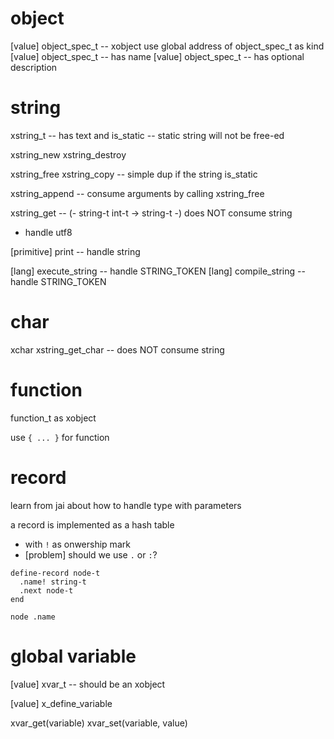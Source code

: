 # object

[value] object_spec_t -- xobject use global address of object_spec_t as kind
[value] object_spec_t -- has name
[value] object_spec_t -- has optional description

# string

xstring_t -- has text and is_static -- static string will not be free-ed

xstring_new
xstring_destroy

xstring_free
xstring_copy -- simple dup if the string is_static

xstring_append -- consume arguments by calling xstring_free

xstring_get -- (- string-t int-t -> string-t -) does NOT consume string

- handle utf8

[primitive] print -- handle string

[lang] execute_string -- handle STRING_TOKEN
[lang] compile_string -- handle STRING_TOKEN

# char

xchar
xstring_get_char -- does NOT consume string

# function

function_t as xobject

use `{ ... }` for function

# record

learn from jai about how to handle type with parameters

a record is implemented as a hash table

- with `!` as onwership mark
- [problem] should we use `.` or `:`?

```
define-record node-t
  .name! string-t
  .next node-t
end

node .name
```

# global variable

[value] xvar_t -- should be an xobject

[value] x_define_variable

xvar_get(variable)
xvar_set(variable, value)
